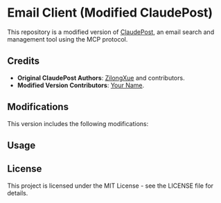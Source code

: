 # Email Client (Modified ClaudePost)

This repository is a modified version of [ClaudePost](https://github.com/ZilongXue/claude-post), an email search and management tool using the MCP protocol.

## Credits

- **Original ClaudePost Authors**: [ZilongXue](https://github.com/ZilongXue) and contributors.
- **Modified Version Contributors**: [Your Name](https://github.com/unichols).

## Modifications

This version includes the following modifications:


## Usage

## License

This project is licensed under the MIT License - see the LICENSE file for details.

